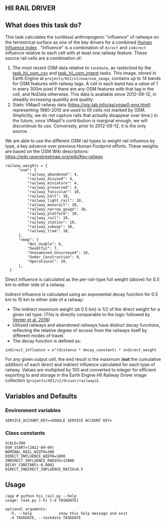 HII RAIL DRIVER
---------------

## What does this task do?

This task calculates the (unitless) anthropogenic "influence" of railways on the terrestrical surface as one of the key
drivers for a combined [Human Influence Index](https://github.com/SpeciesConservationLandscapes/task_hii_weightedsum)
. "Influence" is a combination of `direct` and `indirect` influence
relative to each cell with at least one railway feature. These source rail cells are a combination of:

1. The most recent OSM data relative to `taskdate`, as rasterized by the
   [task_hii_osm_csv](https://github.com/SpeciesConservationLandscapes/task_hii_osm_csv) and
   [task_hii_osm_ingest](https://github.com/SpeciesConservationLandscapes/task_hii_osm_ingest) tasks. This image,
   stored in Earth Engine at `projects/HII/v1/osm/osm_image`, contains up to 14
   bands for OSM features with railway tags. A cell in each band has a
   value of 1 in every 300m pixel if there are any OSM features with that tag in the cell, and NoData otherwise.
   This data is available since 2012-09-12, in steadily increasing quantity and quality.
2. Static VMap0 railway data (https://gis-lab.info/qa/vmap0-eng.html) representing
   1980-2010 are used to fill cells not marked by OSM. (Implicitly, we do not capture rails that actually disappear
   over time.) In the future, once VMap0's contribution is marginal enough, we will discontinue its use. Conversely,
   prior to 2012-09-12, it is the only source.

We are able to use the different OSM rail types to weight rail influence by type, a key advance over previous Human
Footprint efforts. These weights are based on the OSM Wiki descriptions: https://wiki.openstreetmap.org/wiki/Key:railway


```
railway_weights = {
      "osm": {
          "railway_abandoned": 4,
          "railway_disused": 4,
          "railway_miniature": 4,
          "railway_preserved": 4,
          "railway_funicular": 10,
          "railway_halt": 10,
          "railway_light_rail": 10,
          "railway_monorail": 10,
          "railway_narrow_gauge": 10,
          "railway_platform": 10,
          "railway_rail": 10,
          "railway_station": 10,
          "railway_subway": 10,
          "railway_tram": 10,
      },
      "vmap": {
          "Not_Usable": 6,
          "Doubtful": 7,
          "Unexamined_Unsurveyed": 10,
          "Under_Construction": 9,
          "Operational": 10,
      },
  }
```

Direct influence is calculated as the per-rail-type full weight (above) for 0.5 km to either side of a railway.

Indirect influence is calculated using an exponential decay function for 0.5 km to 15 km to either side of a railway:

- The indirect maximum weight (at 0.5 km) is 1/2 of the direct weight for a given rail type. (This is
  directly comparable to the logic followed by  
  [Venter et al. 2016](https://www.nature.com/articles/sdata201667))
- Utilized railways and abandoned railways have distinct decay functions, reflecting the relative degree of access from
  the railways itself by different modes of travel.
- The decay function is defined as:
```
indirect_influence = e^(distance * decay_constant) * indirect_weight
```

For any given output cell, the end result is the maximum (**not** the cumulative addition) of each direct and indirect
influence calculated for each type of railway. Values are multiplied by 100 and converted to integer for efficient
exporting to and storage in the Earth Engine HII Railway Driver image collection (`projects/HII/v1/driver/railways`).

## Variables and Defaults

### Environment variables
```
SERVICE_ACCOUNT_KEY=<GOOGLE SERVICE ACCOUNT KEY>
```

### Class constants

```
SCALE=300
OSM_START=(2012-09-09)
NOMINAL_RAIL_WIDTH=300
DIRECT_INFLUENCE_WIDTH=1000
INDIRECT_INFLUENCE_RADIUS=15000
DECAY_CONSTANT=-0.0002
DIRECT_INDIRECT_INFLUENCE_RATIO=0.5
```

## Usage

```
/app # python hii_rail.py --help
usage: task.py [-h] [-d TASKDATE]

optional arguments:
  -h, --help            show this help message and exit
  -d TASKDATE, --taskdate TASKDATE
```
